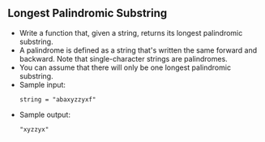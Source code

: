 ## Longest Palindromic Substring

- Write a function that, given a string, returns its longest palindromic substring.
- A palindrome is defined as a string that's written the same forward and backward. Note that single-character strings are palindromes.
- You can assume that there will only be one longest palindromic substring.
- Sample input:
    ~~~
    string = "abaxyzzyxf"
    ~~~
- Sample output:
    ~~~
    "xyzzyx"
    ~~~